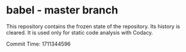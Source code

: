 # babel - master branch

This repository contains the frozen state of the repository.
Its history is cleared. It is used only for static code
analysis with Codacy.

Commit Time: 1711344596
